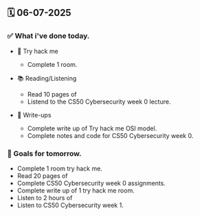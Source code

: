 ## 🗓️ 06-07-2025

### ✅ What i've done today.
- 👾 Try hack me
  - Complete 1 room.
 
- 📚 Reading/Listening
  - Read 10 pages of
  - Listend to the CS50 Cybersecurity week 0 lecture.
 
- 📝 Write-ups
  - Complete write up of Try hack me OSI model.
  - Complete notes and code for CS50 Cybersecurity week 0.

### 🎯 Goals for tomorrow.
- Complete 1 room try hack me.
- Read 20 pages of
- Complete CS50 Cybersecurity week 0 assignments.
- Complete write up of 1 try hack me room.
- Listen to 2 hours of
- Listen to CS50 Cybersecurity week 1.
